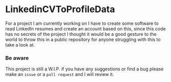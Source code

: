 # LinkedinCVToProfileData

For a project I am currently working on I have to create some software to read LinkedIn resumes and create an account based on this, since this code has no secrets of the project I thought it would be a good gesture to the world to throw this in a public repository for anyone struggling with this to take a look at.

### Be aware

This project is still a W.I.P. if you have any suggestions or find a bug please make an `issue` or a `pull request` and I will review it.
